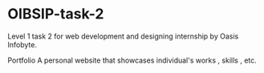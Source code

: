 # OIBSIP-task-2
Level 1 task 2 for web development and designing internship by Oasis Infobyte.

Portfolio 
A personal website that showcases individual's works , skills , etc.
